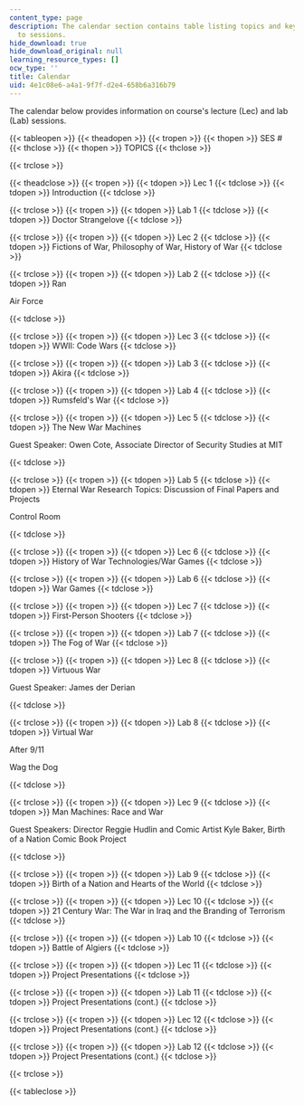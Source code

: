 ```yaml
---
content_type: page
description: The calendar section contains table listing topics and keydates according
  to sessions.
hide_download: true
hide_download_original: null
learning_resource_types: []
ocw_type: ''
title: Calendar
uid: 4e1c08e6-a4a1-9f7f-d2e4-658b6a316b79
---
```


The calendar below provides information on course's lecture (Lec) and lab (Lab) sessions.

{{< tableopen >}}
{{< theadopen >}}
{{< tropen >}}
{{< thopen >}}
SES #
{{< thclose >}}
{{< thopen >}}
TOPICS
{{< thclose >}}

{{< trclose >}}

{{< theadclose >}}
{{< tropen >}}
{{< tdopen >}}
Lec 1
{{< tdclose >}}
{{< tdopen >}}
Introduction
{{< tdclose >}}

{{< trclose >}}
{{< tropen >}}
{{< tdopen >}}
Lab 1
{{< tdclose >}}
{{< tdopen >}}
Doctor Strangelove
{{< tdclose >}}

{{< trclose >}}
{{< tropen >}}
{{< tdopen >}}
Lec 2
{{< tdclose >}}
{{< tdopen >}}
Fictions of War, Philosophy of War, History of War
{{< tdclose >}}

{{< trclose >}}
{{< tropen >}}
{{< tdopen >}}
Lab 2
{{< tdclose >}}
{{< tdopen >}}
Ran

Air Force


{{< tdclose >}}

{{< trclose >}}
{{< tropen >}}
{{< tdopen >}}
Lec 3
{{< tdclose >}}
{{< tdopen >}}
WWII: Code Wars
{{< tdclose >}}

{{< trclose >}}
{{< tropen >}}
{{< tdopen >}}
Lab 3
{{< tdclose >}}
{{< tdopen >}}
Akira
{{< tdclose >}}

{{< trclose >}}
{{< tropen >}}
{{< tdopen >}}
Lab 4
{{< tdclose >}}
{{< tdopen >}}
Rumsfeld's War
{{< tdclose >}}

{{< trclose >}}
{{< tropen >}}
{{< tdopen >}}
Lec 5
{{< tdclose >}}
{{< tdopen >}}
The New War Machines

Guest Speaker: Owen Cote, Associate Director of Security Studies at MIT


{{< tdclose >}}

{{< trclose >}}
{{< tropen >}}
{{< tdopen >}}
Lab 5
{{< tdclose >}}
{{< tdopen >}}
Eternal War Research Topics: Discussion of Final Papers and Projects

Control Room


{{< tdclose >}}

{{< trclose >}}
{{< tropen >}}
{{< tdopen >}}
Lec 6
{{< tdclose >}}
{{< tdopen >}}
History of War Technologies/War Games
{{< tdclose >}}

{{< trclose >}}
{{< tropen >}}
{{< tdopen >}}
Lab 6
{{< tdclose >}}
{{< tdopen >}}
War Games
{{< tdclose >}}

{{< trclose >}}
{{< tropen >}}
{{< tdopen >}}
Lec 7
{{< tdclose >}}
{{< tdopen >}}
First-Person Shooters
{{< tdclose >}}

{{< trclose >}}
{{< tropen >}}
{{< tdopen >}}
Lab 7
{{< tdclose >}}
{{< tdopen >}}
The Fog of War
{{< tdclose >}}

{{< trclose >}}
{{< tropen >}}
{{< tdopen >}}
Lec 8
{{< tdclose >}}
{{< tdopen >}}
Virtuous War

Guest Speaker: James der Derian


{{< tdclose >}}

{{< trclose >}}
{{< tropen >}}
{{< tdopen >}}
Lab 8
{{< tdclose >}}
{{< tdopen >}}
Virtual War

After 9/11

Wag the Dog


{{< tdclose >}}

{{< trclose >}}
{{< tropen >}}
{{< tdopen >}}
Lec 9
{{< tdclose >}}
{{< tdopen >}}
Man Machines: Race and War

Guest Speakers: Director Reggie Hudlin and Comic Artist Kyle Baker, Birth of a Nation Comic Book Project


{{< tdclose >}}

{{< trclose >}}
{{< tropen >}}
{{< tdopen >}}
Lab 9
{{< tdclose >}}
{{< tdopen >}}
Birth of a Nation and Hearts of the World
{{< tdclose >}}

{{< trclose >}}
{{< tropen >}}
{{< tdopen >}}
Lec 10
{{< tdclose >}}
{{< tdopen >}}
21 Century War: The War in Iraq and the Branding of Terrorism
{{< tdclose >}}

{{< trclose >}}
{{< tropen >}}
{{< tdopen >}}
Lab 10
{{< tdclose >}}
{{< tdopen >}}
Battle of Algiers
{{< tdclose >}}

{{< trclose >}}
{{< tropen >}}
{{< tdopen >}}
Lec 11
{{< tdclose >}}
{{< tdopen >}}
Project Presentations
{{< tdclose >}}

{{< trclose >}}
{{< tropen >}}
{{< tdopen >}}
Lab 11
{{< tdclose >}}
{{< tdopen >}}
Project Presentations (cont.)
{{< tdclose >}}

{{< trclose >}}
{{< tropen >}}
{{< tdopen >}}
Lec 12
{{< tdclose >}}
{{< tdopen >}}
Project Presentations (cont.)
{{< tdclose >}}

{{< trclose >}}
{{< tropen >}}
{{< tdopen >}}
Lab 12
{{< tdclose >}}
{{< tdopen >}}
Project Presentations (cont.)
{{< tdclose >}}

{{< trclose >}}

{{< tableclose >}}